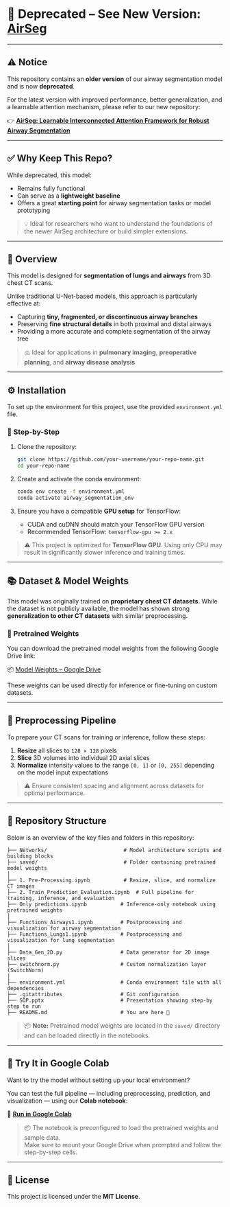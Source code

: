 # 🛑 Deprecated – See New Version: [AirSeg](https://github.com/chetana348/AirSeg-Learnable-Interconnected-Attention-Framework-for-Robust-Airway-Segmentation)

---

## ⚠️ Notice

This repository contains an **older version** of our airway segmentation model and is now **deprecated**.

For the latest version with improved performance, better generalization, and a learnable attention mechanism, please refer to our new repository:

👉 **[AirSeg: Learnable Interconnected Attention Framework for Robust Airway Segmentation](https://github.com/chetana348/AirSeg-Learnable-Interconnected-Attention-Framework-for-Robust-Airway-Segmentation)**

---

## ✅ Why Keep This Repo?

While deprecated, this model:
- Remains fully functional
- Can serve as a **lightweight baseline**
- Offers a great **starting point** for airway segmentation tasks or model prototyping

> 💡 Ideal for researchers who want to understand the foundations of the newer AirSeg architecture or build simpler extensions.

---

## 📌 Overview

This model is designed for **segmentation of lungs and airways** from 3D chest CT scans.

Unlike traditional U-Net-based models, this approach is particularly effective at:

- Capturing **tiny, fragmented, or discontinuous airway branches**
- Preserving **fine structural details** in both proximal and distal airways
- Providing a more accurate and complete segmentation of the airway tree

> 🫁 Ideal for applications in **pulmonary imaging**, **preoperative planning**, and **airway disease analysis**

---

## ⚙️ Installation

To set up the environment for this project, use the provided `environment.yml` file.

### 🔧 Step-by-Step

1. Clone the repository:
   ```bash
   git clone https://github.com/your-username/your-repo-name.git
   cd your-repo-name
   ```

2. Create and activate the conda environment:
   ```bash
   conda env create -f environment.yml
   conda activate airway_segmentation_env
   ```

3. Ensure you have a compatible **GPU setup** for TensorFlow:
   - CUDA and cuDNN should match your TensorFlow GPU version
   - Recommended TensorFlow: `tensorflow-gpu >= 2.x`

> ⚠️ This project is optimized for **TensorFlow GPU**. Using only CPU may result in significantly slower inference and training times.

---

## 📚 Dataset & Model Weights

This model was originally trained on **proprietary chest CT datasets**. While the dataset is not publicly available, the model has shown strong **generalization to other CT datasets** with similar preprocessing.

### 🔗 Pretrained Weights

You can download the pretrained model weights from the following Google Drive link:

📦 [Model Weights – Google Drive](https://drive.google.com/drive/folders/1H1QUAC9UnkFKWtnHB_wgukHdUJREbNCa)

These weights can be used directly for inference or fine-tuning on custom datasets.

---

## 🧪 Preprocessing Pipeline

To prepare your CT scans for training or inference, follow these steps:

1. **Resize** all slices to `128 × 128` pixels  
2. **Slice** 3D volumes into individual 2D axial slices  
3. **Normalize** intensity values to the range `[0, 1]` or `[0, 255]` depending on the model input expectations

> ⚠️ Ensure consistent spacing and alignment across datasets for optimal performance.

---

## 📁 Repository Structure

Below is an overview of the key files and folders in this repository:

```
├── Networks/                         # Model architecture scripts and building blocks
├── saved/                            # Folder containing pretrained model weights
│
├── 1. Pre-Processing.ipynb           # Resize, slice, and normalize CT images
├── 2. Train_Prediction_Evaluation.ipynb  # Full pipeline for training, inference, and evaluation
├── Only predictions.ipynb           # Inference-only notebook using pretrained weights
│
├── Functions_Airways1.ipynb         # Postprocessing and visualization for airway segmentation
├── Functions_Lungs1.ipynb           # Postprocessing and visualization for lung segmentation
│
├── Data_Gen_2D.py                   # Data generator for 2D image slices
├── switchnorm.py                    # Custom normalization layer (SwitchNorm)
│
├── environment.yml                  # Conda environment file with all dependencies
├── .gitattributes                   # Git configuration
├── SOP.pptx                         # Presentation showing step-by step to run
├── README.md                        # You are here 📄
```

> 📦 **Note:** Pretrained model weights are located in the `saved/` directory and can be loaded directly in the notebooks.

---

## 🧪 Try It in Google Colab

Want to try the model without setting up your local environment?

You can test the full pipeline — including preprocessing, prediction, and visualization — using our **Colab notebook**:

🔗 **[Run in Google Colab](https://drive.google.com/drive/folders/1SBL6bOjsyhwK8Ib5fgrQa4Zr8peVuYXn?usp=sharing)**

> 📦 The notebook is preconfigured to load the pretrained weights and sample data.  
> Make sure to mount your Google Drive when prompted and follow the step-by-step cells.

---

## 📄 License

This project is licensed under the **MIT License**.

